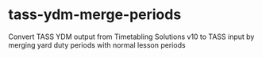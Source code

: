 # tass-ydm-merge-periods
Convert TASS YDM output from Timetabling Solutions v10 to TASS input by merging yard duty periods with normal lesson periods
